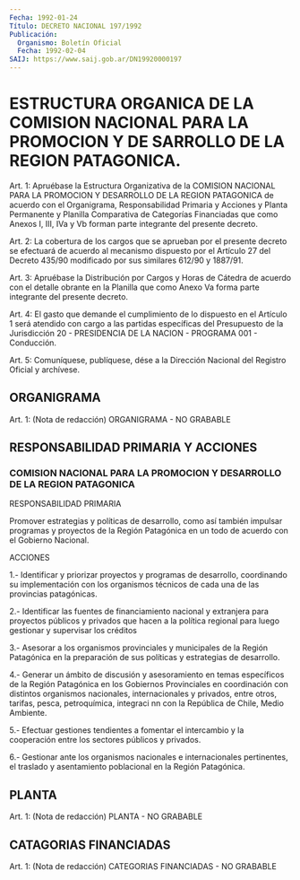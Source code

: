 ```yaml
---
Fecha: 1992-01-24
Título: DECRETO NACIONAL 197/1992
Publicación:
  Organismo: Boletín Oficial
  Fecha: 1992-02-04
SAIJ: https://www.saij.gob.ar/DN19920000197
---
```

# ESTRUCTURA ORGANICA DE LA COMISION NACIONAL PARA LA PROMOCION Y DE SARROLLO DE LA REGION PATAGONICA.

<a id="1"></a>
Art.  1:  Apruébase  la Estructura Organizativa de la COMISION NACIONAL PARA LA PROMOCION  Y DESARROLLO DE LA REGION PATAGONICA de acuerdo con el Organigrama, Responsabilidad  Primaria  y Acciones y Planta  Permanente y Planilla Comparativa de Categorías Financiadas que como  Anexos  I,  III,  IVa  y  Vb  forman parte integrante del presente decreto.

<a id="2"></a>
Art.  2:  La  cobertura  de  los cargos que se aprueban por el presente  decreto se efectuará de acuerdo  al  mecanismo  dispuesto por el Artículo  27 del Decreto 435/90 modificado por sus similares 612/90 y 1887/91.

<a id="3"></a>
Art. 3: Apruébase la Distribución por Cargos y Horas de Cátedra de acuerdo  con el detalle obrante en la Planilla que como Anexo Va forma parte integrante del presente decreto.

<a id="4"></a>
Art. 4: El gasto que demande el cumplimiento de lo dispuesto en el Artículo  1  será  atendido con cargo a las partidas específicas del Presupuesto de la Jurisdicción  20 - PRESIDENCIA DE LA NACION - PROGRAMA 001 - Conducción.

<a id="5"></a>
Art.  5: Comuníquese, publíquese, dése a la Dirección Nacional del Registro Oficial y archívese.

## ORGANIGRAMA

<a id="1"></a>
Art.  1:  (Nota  de  redacción)  ORGANIGRAMA  -  NO  GRABABLE

## RESPONSABILIDAD PRIMARIA Y ACCIONES

### COMISION  NACIONAL  PARA  LA  PROMOCION  Y  DESARROLLO DE LA REGION PATAGONICA

<a id="1"></a>
RESPONSABILIDAD PRIMARIA

Promover  estrategias  y políticas de desarrollo, como así también impulsar programas y proyectos  de  la Región Patagónica en un todo de acuerdo con el Gobierno Nacional.

ACCIONES

1.- Identificar y priorizar proyectos  y  programas de desarrollo, coordinando su implementación con los organismos  técnicos  de cada una de las provincias patagónicas.

2.-    Identificar   las  fuentes  de  financiamiento  nacional  y extranjera para proyectos  públicos  y  privados  que  hacen  a  la política  regional  para  luego gestionar y supervisar los créditos

3.- Asesorar a los organismos  provinciales  y  municipales  de la Región  Patagónica en la preparación de sus políticas y estrategias de desarrollo.

4.- Generar  un  ámbito  de  discusión  y  asesoramiento  en temas específicos  de  la Región Patagónica en los Gobiernos Provinciales en coordinación con distintos organismos nacionales, internacionales  y    privados,    entre   otros,  tarifas,  pesca, petroquímica,  integraci  nn  con  la  República  de  Chile,  Medio Ambiente.

5.- Efectuar gestiones tendientes a fomentar  el  intercambio y la cooperación entre los sectores públicos y privados.

6.-  Gestionar  ante  los  organismos nacionales e internacionales pertinentes, el traslado y asentamiento  poblacional  en  la Región Patagónica.

## PLANTA

<a id="1"></a>
Art. 1: (Nota de redacción) PLANTA - NO GRABABLE

## CATAGORIAS FINANCIADAS

<a id="1"></a>
Art.  1:  (Nota  de  redacción)  CATEGORIAS  FINANCIADAS  - NO GRABABLE